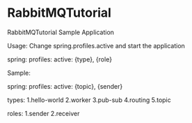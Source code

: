 # RabbitMQTutorial
RabbitMQTutorial Sample Application

Usage: Change spring.profiles.active and start the application

spring:
  profiles:
    active: {type}, {role}
    
Sample:

spring:
  profiles:
    active: {topic}, {sender}
    
types:
1.hello-world
2.worker
3.pub-sub
4.routing
5.topic

roles:
1.sender
2.receiver
